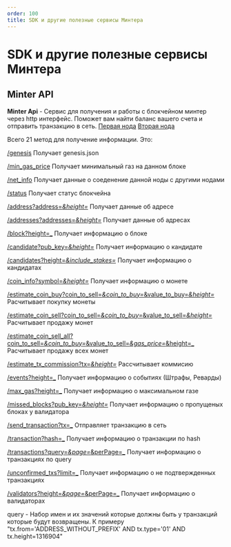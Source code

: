 ```yaml
---
order: 100
title: SDK и другие полезные сервисы Минтера
---
```


# SDK и другие полезные сервисы Минтера

## Minter API

**Minter Api** - Сервис для получения и работы с блокчейном минтер через http интерфейс. Поможет вам найти баланс вашего счета и отправить транзакцию в сеть.
[Первая нода](http://api-01.minter.store:8841) [Вторая нода](http://api-02.minter.store:8841)

Всего 21 метод для получение информации. Это:

[/genesis](http://api-01.minter.store:8841/genesis) Получает genesis.json

[/min_gas_price](http://api-01.minter.store:8841/min_gas_price) Получает минимальный газ на данном блоке

[/net_info](http://api-01.minter.store:8841/net_info) Получает данные о соеденение данной ноды с другими нодами

[/status](http://api-01.minter.store:8841/status) Получает статус блокчейна

[/address?address=_&height=_](http://api-01.minter.store:8841/address?address=_&height=_) Получает данные об адресе

[/addresses?addresses=_&height=_](http://api-01.minter.store:8841/addresses?addresses=_&height=_) Получает данные об адресах

[/block?height=_](http://api-01.minter.store:8841/block?height=_) Получает информацию о блоке

[/candidate?pub_key=_&height=_](http://api-01.minter.store:8841/candidate?pub_key=_&height=_) Получает информацию о кандидате

[/candidates?height=_&include_stakes=_](http://api-01.minter.store:8841/candidates?height=_&include_stakes=_) Получает информацию о кандидатах

[/coin_info?symbol=_&height=_](http://api-01.minter.store:8841/coin_info?symbol=_&height=_) Получает информацию о монете

[/estimate_coin_buy?coin_to_sell=_&coin_to_buy=_&value_to_buy=_&height=_](http://api-01.minter.store:8841/estimate_coin_buy?coin_to_sell=_&coin_to_buy=_&value_to_buy=_&height=_) Расчитывает покупку монеты

[/estimate_coin_sell?coin_to_sell=_&coin_to_buy=_&value_to_sell=_&height=_](http://api-01.minter.store:8841/estimate_coin_sell?coin_to_sell=_&coin_to_buy=_&value_to_sell=_&height=_) Расчитывает продажу монет

[/estimate_coin_sell_all?coin_to_sell=_&coin_to_buy=_&value_to_sell=_&gas_price=_&height=_](http://api-01.minter.store:8841/estimate_coin_sell_all?coin_to_sell=_&coin_to_buy=_&value_to_sell=_&gas_price=_&height=_) Расчитывает продажу всех монет

[/estimate_tx_commission?tx=_&height=_](http://api-01.minter.store:8841/estimate_tx_commission?tx=_&height=_) Рассчитывает коммисию

[/events?height=_](http://api-01.minter.store:8841/events?height=_) Получает информацию о событиях (Штрафы, Реварды)

[/max_gas?height=_](http://api-01.minter.store:8841/max_gas?height=_) Получает информацию о максимальном газе

[/missed_blocks?pub_key=_&height=_](http://api-01.minter.store:8841/missed_blocks?pub_key=_&height=_) Получает информацию о пропущеных блоках у валидатора

[/send_transaction?tx=_](http://api-01.minter.store:8841/send_transaction?tx=_) Отправляет транзакцию в сеть

[/transaction?hash=_](http://api-01.minter.store:8841/transaction?hash=_) Получает информацию о транзакции по hash

[/transactions?query=_&page=_&perPage=_](http://api-01.minter.store:8841/transactions?query=_&page=_&perPage=_) Получает информацию о транзакциях по query

[/unconfirmed_txs?limit=_](http://api-01.minter.store:8841/unconfirmed_txs?limit=_) Получает информацию о не подтвержденных транзакциях

[/validators?height=_&page=_&perPage=_](http://api-01.minter.store:8841/validators?height=_&page=_&perPage=_) Получает информацию о валидаторах

query - Набор имен и их значений которые должны быть у транзакций которые будут возвращены. К примеру "tx.from='ADDRESS_WITHOUT_PREFIX' AND tx.type='01' AND tx.height=1316904"
